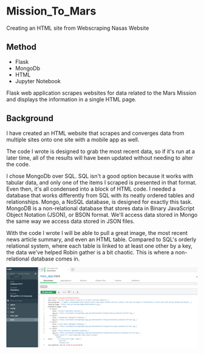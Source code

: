 # Mission_To_Mars
Creating an HTML site from Webscraping Nasas Website

## Method
* Flask
* MongoDb
* HTML
* Jupyter Notebook


Flask web application scrapes websites for data related to the Mars Mission and displays the information in a single HTML page.

## Background

I have created an HTML website that scrapes and converges data from multiple sites onto one site with a mobile app as well. 

The code I wrote is designed to grab the most recent data, so if it's run at a later time, all of the results will have been updated without needing to alter the code.

I chose MongoDb over SQL. SQL isn't a good option because it works with tabular data, and only one of the items I scraped is presented in that format. Even then, it's all condensed into a block of HTML code.
I needed a database that works differently from SQL with its neatly ordered tables and relationships. Mongo, a NoSQL database, is designed for exactly this task. MongoDB is a non-relational database that stores data in Binary JavaScript Object Notation (JSON), or BSON format. We'll access data stored in Mongo the same way we access data stored in JSON files.



With the code I wrote I will be able to pull a great image, the most recent news article summary, and even an HTML table. Compared to SQL's orderly relational system, where each table is linked to at least one other by a key, the data we've helped Robin gather is a bit chaotic. This is where a non-relational database comes in.

![mongo](https://github.com/Solrys/Mission_To_Mars/blob/main/images/MongoDB.PNG.png)

